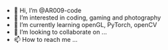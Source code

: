 - 👋 Hi, I’m @AR009-code
- 👀 I’m interested in coding, gaming and photography
- 🌱 I’m currently learning openGL, PyTorch, openCV
- 💞️ I’m looking to collaborate on ...
- 📫 How to reach me ...

<!---
AR009-code/AR009-code is a ✨ special ✨ repository because its `README.md` (this file) appears on your GitHub profile.
You can click the Preview link to take a look at your changes.
--->

